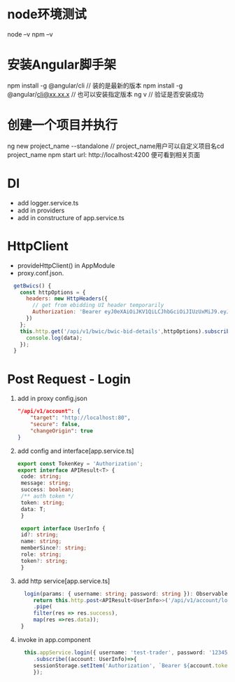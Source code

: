 # node环境测试​
  node –v​
  npm –v​
​
# 安装Angular脚手架​
npm install -g @angular/cli  // 装的是最新的版本​
npm install -g @angular/cli@xx.xx.x // 也可以安装指定版本​
ng v  // 验证是否安装成功​

# 创建一个项目并执行​

ng new project_name  --standalone // project_name用户可以自定义项目名​
cd project_name​
npm start​
url: http://localhost:4200 便可看到相关页面

# DI
- add logger.service.ts
- add in providers
- add in constructure of app.service.ts


# HttpClient
- provideHttpClient()  in AppModule
- proxy.conf.json.
```javascript
  getBwics() {
    const httpOptions = {
      headers: new HttpHeaders({
        // get from ebidding UI header temporarily
        Authorization: 'Bearer eyJ0eXAiOiJKV1QiLCJhbGciOiJIUzUxMiJ9.eyJyb2xlIjoiVFJBREVSIiwibmFtZSI6IjEyMzQ1NiIsImV4cCI6MTY4NzQ5MTE0OCwidXNlcklkIjoidGVzdC10cmFkZXIifQ.qpXvzorU0gJ5LYhu4VQj4ZWNj9ktQI3Naexc_-ap1EfpFW-1onkezdOWAJAA08XSkSVL8IVNM4DNQUJsibuZSQ'
      })
    };
    this.http.get('/api/v1/bwic/bwic-bid-details',httpOptions).subscribe(data => {
      console.log(data);
    });
  }
```

# Post Request - Login
1. add in proxy config.json
    ```json
    "/api/v1/account": {
        "target": "http://localhost:80",
        "secure": false,
        "changeOrigin": true
    }
    ```
2. add config and interface[app.service.ts]
   ```typescript
   export const TokenKey = 'Authorization';
   export interface APIResult<T> {
    code: string;
    message: string;
    success: boolean;
    /** auth token */
    token: string;
    data: T;
    }

    export interface UserInfo {
    id?: string;
    name: string;
    memberSince?: string;
    role: string;
    token?: string;
    }
   ```
3. add http service[app.service.ts]
   ```typescript
     login(params: { username: string; password: string }): Observable<UserInfo> {
        return this.http.post<APIResult<UserInfo>>('/api/v1/account/login', params)
        .pipe(
        filter(res => res.success),
        map(res =>res.data));
    }
   ```
4. invoke in app.component
   ```typescript
     this.appService.login({ username: 'test-trader', password: '123456' })
        .subscribe((account: UserInfo)=>{
        sessionStorage.setItem('Authorization', `Bearer ${account.token}`);
        });
   ```